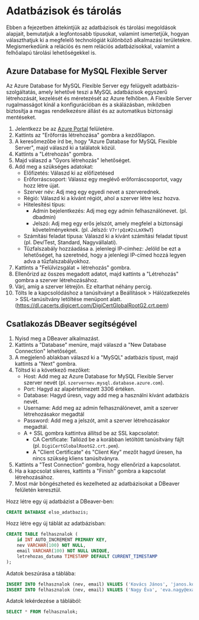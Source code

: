 # Adatbázisok és tárolás

Ebben a fejezetben áttekintjük az adatbázisok és tárolási megoldások alapjait, bemutatjuk a legfontosabb típusokat, valamint ismertetjük, hogyan választhatjuk ki a megfelelő technológiát különböző alkalmazási területekre. Megismerkedünk a relációs és nem relációs adatbázisokkal, valamint a felhőalapú tárolási lehetőségekkel is.

## Azure Database for MySQL Flexible Server

Az Azure Database for MySQL Flexible Server egy felügyelt adatbázis-szolgáltatás, amely lehetővé teszi a MySQL adatbázisok egyszerű létrehozását, kezelését és méretezését az Azure felhőben. A Flexible Server rugalmasságot kínál a konfigurációban és a skálázásban, miközben biztosítja a magas rendelkezésre állást és az automatikus biztonsági mentéseket.

1. Jelentkezz be az [Azure Portal](https://portal.azure.com) felületére.
2. Kattints az "Erőforrás létrehozása" gombra a kezdőlapon.
3. A keresőmezőbe írd be, hogy "Azure Database for MySQL Flexible Server", majd válaszd ki a találatok közül.
4. Kattints a "Létrehozás" gombra.
5. Majd válaszd a "Gyors létrehozás" lehetőséget.
6. Add meg a szükséges adatokat:
   - Előfizetés: Válaszd ki az előfizetésed
   - Erőforráscsoport: Válassz egy meglévő erőforráscsoportot, vagy hozz létre újat.
   - Szerver név: Adj meg egy egyedi nevet a szerverednek.
   - Régió: Válaszd ki a kívánt régiót, ahol a szerver létre lesz hozva.
   - Hitelesítési típus:
     - Admin bejelentkezés: Adj meg egy admin felhasználónevet. (pl. dbadmin)
     - Jelszó: Adj meg egy erős jelszót, amely megfelel a biztonsági követelményeknek. (pl. Jelszó: `V7r!pQz#2sLmX9wT`)
   - Számítási feladat típusa: Válaszd ki a kívánt számítási feladat típust (pl. Dev/Test, Standard, Nagyvállalati).
   - Tűzfalszabály hozzáadása a. jelenlegi IP-címhez: Jelöld be ezt a lehetőséget, ha szeretnéd, hogy a jelenlegi IP-címed hozzá legyen adva a tűzfalszabályokhoz.
7. Kattints a "Felülvizsgálat + létrehozás" gombra.
8. Ellenőrizd az összes megadott adatot, majd kattints a "Létrehozás" gombra a szerver létrehozásához.
9. Várj, amíg a szerver létrejön. Ez eltarthat néhány percig.
10. Tölts le a kapcsolódáshoz a tanúsítványt a Beállítások > Hálózatkezelés > SSL-tanúsítvány letöltése menüpont alatt. (https://dl.cacerts.digicert.com/DigiCertGlobalRootG2.crt.pem)

## Csatlakozás DBeaver segítségével

1. Nyisd meg a DBeaver alkalmazást.
2. Kattints a "Database" menüre, majd válaszd a "New Database Connection" lehetőséget.
3. A megjelenő ablakban válaszd ki a "MySQL" adatbázis típust, majd kattints a "Next" gombra.
4. Töltsd ki a következő mezőket:
   - Host: Add meg az Azure Database for MySQL Flexible Server szerver nevét (pl. `szervernev.mysql.database.azure.com`).
   - Port: Hagyd az alapértelmezett 3306 értéken.
   - Database: Hagyd üresn, vagy add meg a használni kívánt adatbázis nevét.
   - Username: Add meg az admin felhasználónevet, amit a szerver létrehozásakor megadtál
   - Password: Add meg a jelszót, amit a szerver létrehozásakor megadtál.
   - A + SSL gombra kattintva állítsd be az SSL kapcsolatot:
     - CA Certificate: Tallózd be a korábban letöltött tanúsítvány fájlt (pl. `DigiCertGlobalRootG2.crt.pem`).
     - A "Client Certificate" és "Client Key" mezőt hagyd üresen, ha nincs szükség kliens tanúsítványra.
5. Kattints a "Test Connection" gombra, hogy ellenőrizd a kapcsolatot.
6. Ha a kapcsolat sikeres, kattints a "Finish" gombra a kapcsolat létrehozásához.
7. Most már böngészheted és kezelheted az adatbázisokat a DBeaver felületén keresztül.

Hozz létre egy új adatbázist a DBeaver-ben:

```sql
CREATE DATABASE elso_adatbazis;
```

Hozz létre egy új táblát az adatbázisban:

```sql
CREATE TABLE felhasznalok (
    id INT AUTO_INCREMENT PRIMARY KEY,
    nev VARCHAR(100) NOT NULL,
    email VARCHAR(100) NOT NULL UNIQUE,
    letrehozas_datuma TIMESTAMP DEFAULT CURRENT_TIMESTAMP
);
```

Adatok beszúrása a táblába:

```sql
INSERT INTO felhasznalok (nev, email) VALUES ('Kovács János', 'janos.kovacs@example.com');
INSERT INTO felhasznalok (nev, email) VALUES ('Nagy Éva', 'eva.nagy@example.com');
```

Adatok lekérdezése a táblából:

```sql
SELECT * FROM felhasznalok;
```
